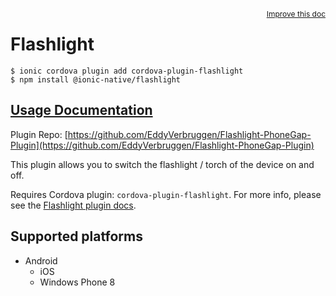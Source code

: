 <a style="float:right;font-size:12px;" href="http://github.com/ionic-team/ionic-native/edit/master/src/@ionic-native/plugins/flashlight/index.ts#L1">
  Improve this doc
</a>

# Flashlight

```
$ ionic cordova plugin add cordova-plugin-flashlight
$ npm install @ionic-native/flashlight
```

## [Usage Documentation](https://ionicframework.com/docs/native/flashlight/)

Plugin Repo: [https://github.com/EddyVerbruggen/Flashlight-PhoneGap-Plugin](https://github.com/EddyVerbruggen/Flashlight-PhoneGap-Plugin)

This plugin allows you to switch the flashlight / torch of the device on and off.

Requires Cordova plugin: `cordova-plugin-flashlight`. For more info, please see the [Flashlight plugin docs](https://github.com/EddyVerbruggen/Flashlight-PhoneGap-Plugin).

## Supported platforms

- Android
  - iOS
  - Windows Phone 8
  


